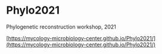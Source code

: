 # Phylo2021
Phylogenetic reconstruction workshop, 2021 

[https://mycology-microbiology-center.github.io/Phylo2021/](https://mycology-microbiology-center.github.io/Phylo2021/)
